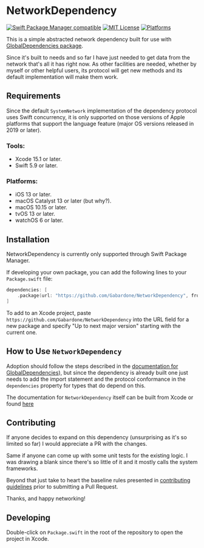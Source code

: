 # NetworkDependency
[![Swift Package Manager compatible](https://img.shields.io/badge/SPM-compatible-4BC51D.svg?style=flat)](https://github.com/apple/swift-package-manager)
[![MIT License](https://img.shields.io/badge/SPM-compatible-4BC51D.svg?style=flat)](https://mit-license.org/)
[![Platforms](https://img.shields.io/badge/platform-ios%20%7C%20osx%20%7C%20watchos%20%7C%20tvos-%23989898)](https://apple.com/developer)

This is a simple abstracted network dependency built for use with
[GlobalDependencies package](https://github.com/Gabardone/GlobalDependencies).

Since it's built to needs and so far I have just needed to get data from the network that's all it has right now. As
other facilities are needed, whether by myself or other helpful users, its protocol will get new methods and its default
implementation will make them work.

## Requirements

Since the default `SystemNetwork` implementation of the dependency protocol uses Swift concurrency, it is only supported
on those versions of Apple platforms that support the language feature (major OS versions released in 2019 or later). 

### Tools:

* Xcode 15.1 or later.
* Swift 5.9 or later.

### Platforms:

* iOS 13 or later.
* macOS Catalyst 13 or later (but why?).
* macOS 10.15 or later.
* tvOS 13 or later.
* watchOS 6 or later.

## Installation

NetworkDependency is currently only supported through Swift Package Manager.

If developing your own package, you can add the following lines to your `Package.swift` file:

```swift
dependencies: [
    .package(url: "https://github.com/Gabardone/NetworkDependency", from: "4.0.0"),
]
```

To add to an Xcode project, paste `https://github.com/Gabardone/NetworkDependency` into the URL field for a new package
and specify "Up to next major version" starting with the current one.

## How to Use `NetworkDependency`

Adoption should follow the steps described in the
[documentation for GlobalDependencies](https://gabardone.github.io/GlobalDependencies/documentation/globaldependencies/)),
but since the dependency is already built one just needs to add the import statement and the protocol conformance in the
`dependencies` property for types that do depend on this.

The documentation for `NetworkDependency` itself can be built from Xcode or found
[here](https://gabardone.github.io/NetworkDependency/documentation/networkdependency/)

## Contributing

If anyone decides to expand on this dependency (unsurprising as it's so limited so far) I would appreciate a PR with the
changes.

Same if anyone can come up with some unit tests for the existing logic. I was drawing a blank since there's so little of
it and it mostly calls the system frameworks.

Beyond that just take to heart the baseline rules presented in  [contributing guidelines](Contributing.md) prior to
submitting a Pull Request.

Thanks, and happy networking!

## Developing

Double-click on `Package.swift` in the root of the repository to open the project in Xcode.

